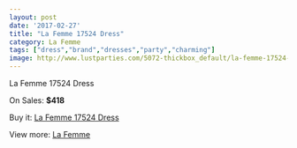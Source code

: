 ```yaml
---
layout: post
date: '2017-02-27'
title: "La Femme 17524 Dress"
category: La Femme
tags: ["dress","brand","dresses","party","charming"]
image: http://www.lustparties.com/5072-thickbox_default/la-femme-17524-dress.jpg
---
```

La Femme 17524 Dress

On Sales: **$418**
<a href="https://www.lustparties.com/en/la-femme/1686-la-femme-17524-dress.html"><amp-img layout="responsive" width="600" height="600" src="//www.lustparties.com/5072-thickbox_default/la-femme-17524-dress.jpg" alt="La Femme 17524 Dress 0" /></a>
<a href="https://www.lustparties.com/en/la-femme/1686-la-femme-17524-dress.html"><amp-img layout="responsive" width="600" height="600" src="//www.lustparties.com/5074-thickbox_default/la-femme-17524-dress.jpg" alt="La Femme 17524 Dress 1" /></a>
<a href="https://www.lustparties.com/en/la-femme/1686-la-femme-17524-dress.html"><amp-img layout="responsive" width="600" height="600" src="//www.lustparties.com/5073-thickbox_default/la-femme-17524-dress.jpg" alt="La Femme 17524 Dress 2" /></a>

Buy it: [La Femme 17524 Dress](https://www.lustparties.com/en/la-femme/1686-la-femme-17524-dress.html "La Femme 17524 Dress")

View more: [La Femme](https://www.lustparties.com/en/4-la-femme "La Femme")